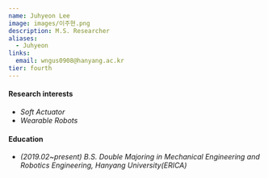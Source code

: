 ```yaml
---
name: Juhyeon Lee
image: images/이주현.png
description: M.S. Researcher
aliases:
  - Juhyeon
links:
  email: wngus0908@hanyang.ac.kr
tier: fourth
---
```




#### **Research interests**
- *Soft Actuator*
- *Wearable Robots*



#### **Education**
- *(2019.02~present) B.S. Double Majoring in Mechanical Engineering and Robotics Engineering, Hanyang University(ERICA)* 

